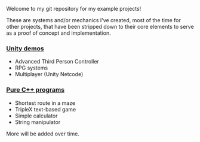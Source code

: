 Welcome to my git repository for my example projects!

These are systems and/or mechanics I've created, most of the time for other projects,
that have been stripped down to their core elements to serve as a proof of concept
and implementation.

### [Unity demos](https://github.com/AoiKoshi/Coding-Examples/wiki/Unity-demos)
* Advanced Third Person Controller
* RPG systems
* Multiplayer (Unity Netcode)

### [Pure C++ programs](https://github.com/AoiKoshi/Coding-Examples/wiki/Pure-.cpp-Programs)
* Shortest route in a maze
* TripleX text-based game
* Simple calculator
* String manipulator

More will be added over time.
